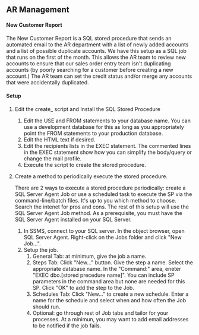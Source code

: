 ## AR Management

#### New Customer Report

The New Customer Report is a SQL stored procedure that sends an automated email to the AR department with a list of newly added accounts and a list of possible duplicate accounts. We have this setup as a SQL job that runs on the first of the month. This allows the AR team to review new accounts to ensure that our sales order entry team isn't duplicating accounts (by poorly searching for a customer before creating a new account.) The AR team can set the credit status and/or merge any accounts that were accidentally duplicated.

#### Setup

1. Edit the create_ script and Install the SQL Stored Procedure
   1. Edit the USE and FROM statements to your database name. You can use a development database for this as long as you appropriately point the FROM statements to your production database.
   2. Edit the HTML text if desired.
   3. Edit the recipients lists in the EXEC statement. The commented lines in the EXEC statement show how you can simplify the body/query or change the mail profile.
   4. Execute the script to create the stored procedure.

2. Create a method to periodically execute the stored procedure.
   
   There are 2 ways to execute a stored procedure periodically: create a SQL Server Agent Job or use a scheduled task to execute the SP via the command-line/batch files. It's up to you which method to choose. Search the intenet for pros and cons. The rest of this setup will use the SQL Server Agent Job method. As a prerequisite, you must have the SQL Server Agent installed on your SQL Server.
   
   1. In SSMS, connect to your SQL server. In the object browser, open SQL Server Agent. Right-click on the Jobs folder and click "New Job...".
   2. Setup the job.
      1. General Tab: at minimum, give the job a name.
      2. Steps Tab: Click "New..." button. Give the step a name. Select the appropriate database name. In the "Command:" area, eneter "EXEC dbo.[stored precedure name]". You can include SP parameters in the command area but none are needed for this SP. Click "OK" to add the step to the Job.
      3. Schedules Tab: Click "New..." to create a new schedule. Enter a name for the schedule and select when and how often the Job should run.
      4. Optional: go through rest of Job tabs and tailor for your processes. At a minimun, you may want to add email addresses to be notified if the job fails.

